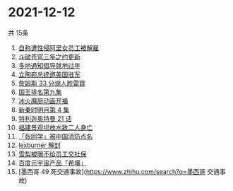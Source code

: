 # 2021-12-12
  共 15条

  <!-- BEGIN -->
  <!-- 最后更新时间:Sun Dec 12 2021 05:09:58 GMT+0000 (Coordinated Universal Time) -->
  1. [自称遭性侵阿里女员工被解雇](https://www.zhihu.com/search?q=阿里女员工)
1. [斗破苍穹三年之约更新](https://www.zhihu.com/search?q=斗破苍穹三年之约)
1. [多地通知倡导就地过年](https://www.zhihu.com/search?q=就地过年)
1. [立陶宛总统邀美国驻军](https://www.zhihu.com/search?q=立陶宛)
1. [詹姆斯 33 分湖人胜雷霆](https://www.zhihu.com/search?q=湖人)
1. [国王排名第九集](https://www.zhihu.com/search?q=国王排名)
1. [冰火魔厨动画开播](https://www.zhihu.com/search?q=冰火魔厨)
1. [新秦时明月第 4 集](https://www.zhihu.com/search?q=新秦时明月)
1. [特利迦奥特曼 21 话](https://www.zhihu.com/search?q=特利迦奥特曼)
1. [福建景观坝放水致二人身亡](https://www.zhihu.com/search?q=福建景观坝)
1. [「张同学」被中国消防点名](https://www.zhihu.com/search?q=张同学)
1. [lexburner 解封](https://www.zhihu.com/search?q=lex)
1. [雪梨被曝不给员工交社保](https://www.zhihu.com/search?q=雪梨)
1. [百度元宇宙产品「希壤」](https://www.zhihu.com/search?q=希壤)
1. [墨西哥 49 死交通事故](https://www.zhihu.com/search?q=墨西哥 交通事故)
  <!-- END -->
  